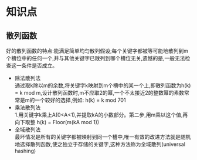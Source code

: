 
# 知识点  
## 散列函数  
  好的散列函数的特点:能满足简单均匀散列假设;每个关键字都被等可能地散列到m个槽位中的任何一个,并与其他关键字已散列到哪个槽位无关,遗憾的是,一般无法检查这一条件是否成立。
  -  除法散列法  
     通过取k除以m的余数,将关键字k映射到m个槽中的某一个上,即散列函数为h(k) = k mod m,设计散列函数时,m不应取2的幂,一个不太接近2的整数幂的素数常常是m的一个较好的选择,例如: h(k) = k mod 701
  - 乘法散列法  
    1.用关键字k乘上A(0<A<1),并提取kA的小数部分。第二步,用m乘以这个值,再向下取整 h(k) = Floor(m(kA mod 1))
  - 全域散列法  
    最坏情况是所有的关键字都被映射到同一个槽中,唯一有效的改进方法就是随机地选择散列函数,使之独立于存储的关键字,这种方法称为全域散列(universal hashing)